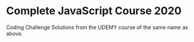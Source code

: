 # Complete JavaScript Course 2020

Coding Challenge Solutions from the UDEMY course of the same name as above. 

